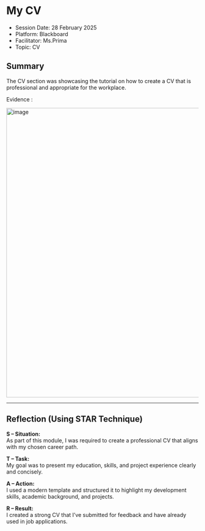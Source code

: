 # My CV
- Session Date: 28 February 2025
- Platform: Blackboard
- Facilitator: Ms.Prima
- Topic: CV
##  Summary

The CV section was showcasing the tutorial on how to create a CV that is professional and appropriate for the workplace.

Evidence :

<img width="758" alt="image" src="https://github.com/user-attachments/assets/a6ace177-705a-46ce-826c-6e12acf4431e" />

---

##  Reflection (Using STAR Technique)

**S – Situation:**  
As part of this module, I was required to create a professional CV that aligns with my chosen career path.

**T – Task:**  
My goal was to present my education, skills, and project experience clearly and concisely.

**A – Action:**  
I used a modern template and structured it to highlight my development skills, academic background, and projects.

**R – Result:**  
I created a strong CV that I’ve submitted for feedback and have already used in job applications.
